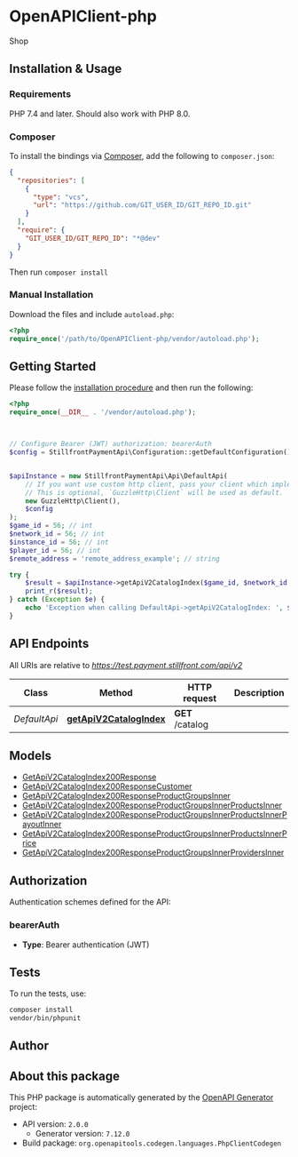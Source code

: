 # OpenAPIClient-php

Shop


## Installation & Usage

### Requirements

PHP 7.4 and later.
Should also work with PHP 8.0.

### Composer

To install the bindings via [Composer](https://getcomposer.org/), add the following to `composer.json`:

```json
{
  "repositories": [
    {
      "type": "vcs",
      "url": "https://github.com/GIT_USER_ID/GIT_REPO_ID.git"
    }
  ],
  "require": {
    "GIT_USER_ID/GIT_REPO_ID": "*@dev"
  }
}
```

Then run `composer install`

### Manual Installation

Download the files and include `autoload.php`:

```php
<?php
require_once('/path/to/OpenAPIClient-php/vendor/autoload.php');
```

## Getting Started

Please follow the [installation procedure](#installation--usage) and then run the following:

```php
<?php
require_once(__DIR__ . '/vendor/autoload.php');



// Configure Bearer (JWT) authorization: bearerAuth
$config = StillfrontPaymentApi\Configuration::getDefaultConfiguration()->setAccessToken('YOUR_ACCESS_TOKEN');


$apiInstance = new StillfrontPaymentApi\Api\DefaultApi(
    // If you want use custom http client, pass your client which implements `GuzzleHttp\ClientInterface`.
    // This is optional, `GuzzleHttp\Client` will be used as default.
    new GuzzleHttp\Client(),
    $config
);
$game_id = 56; // int
$network_id = 56; // int
$instance_id = 56; // int
$player_id = 56; // int
$remote_address = 'remote_address_example'; // string

try {
    $result = $apiInstance->getApiV2CatalogIndex($game_id, $network_id, $instance_id, $player_id, $remote_address);
    print_r($result);
} catch (Exception $e) {
    echo 'Exception when calling DefaultApi->getApiV2CatalogIndex: ', $e->getMessage(), PHP_EOL;
}

```

## API Endpoints

All URIs are relative to *https://test.payment.stillfront.com/api/v2*

Class | Method | HTTP request | Description
------------ | ------------- | ------------- | -------------
*DefaultApi* | [**getApiV2CatalogIndex**](docs/Api/DefaultApi.md#getapiv2catalogindex) | **GET** /catalog | 

## Models

- [GetApiV2CatalogIndex200Response](docs/Model/GetApiV2CatalogIndex200Response.md)
- [GetApiV2CatalogIndex200ResponseCustomer](docs/Model/GetApiV2CatalogIndex200ResponseCustomer.md)
- [GetApiV2CatalogIndex200ResponseProductGroupsInner](docs/Model/GetApiV2CatalogIndex200ResponseProductGroupsInner.md)
- [GetApiV2CatalogIndex200ResponseProductGroupsInnerProductsInner](docs/Model/GetApiV2CatalogIndex200ResponseProductGroupsInnerProductsInner.md)
- [GetApiV2CatalogIndex200ResponseProductGroupsInnerProductsInnerPayoutInner](docs/Model/GetApiV2CatalogIndex200ResponseProductGroupsInnerProductsInnerPayoutInner.md)
- [GetApiV2CatalogIndex200ResponseProductGroupsInnerProductsInnerPrice](docs/Model/GetApiV2CatalogIndex200ResponseProductGroupsInnerProductsInnerPrice.md)
- [GetApiV2CatalogIndex200ResponseProductGroupsInnerProvidersInner](docs/Model/GetApiV2CatalogIndex200ResponseProductGroupsInnerProvidersInner.md)

## Authorization

Authentication schemes defined for the API:
### bearerAuth

- **Type**: Bearer authentication (JWT)

## Tests

To run the tests, use:

```bash
composer install
vendor/bin/phpunit
```

## Author



## About this package

This PHP package is automatically generated by the [OpenAPI Generator](https://openapi-generator.tech) project:

- API version: `2.0.0`
    - Generator version: `7.12.0`
- Build package: `org.openapitools.codegen.languages.PhpClientCodegen`
